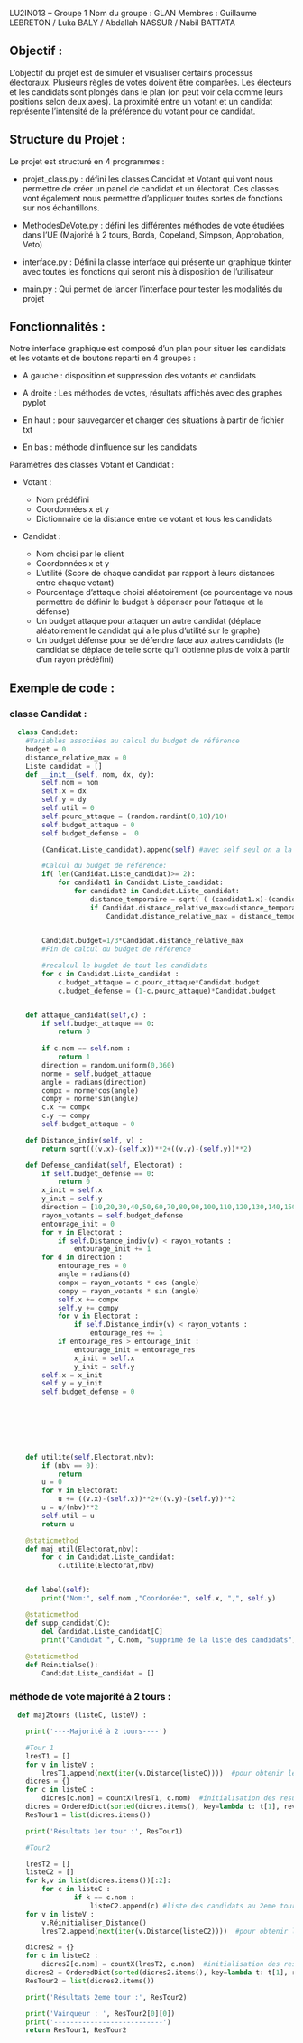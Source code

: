 LU2IN013 – Groupe 1
Nom du groupe : GLAN
Membres : Guillaume LEBRETON / Luka BALY / Abdallah NASSUR / Nabil BATTATA


## Objectif :

L’objectif du projet est de simuler et visualiser certains processus électoraux. 
Plusieurs règles de votes doivent être comparées. Les électeurs et les candidats sont plongés dans le plan (on peut voir cela comme leurs positions selon deux axes). La proximité entre un votant et un candidat représente l’intensité de la préférence du votant pour ce candidat.

## Structure du Projet :

Le projet est structuré en 4 programmes : 

- projet_class.py : défini les classes Candidat et Votant qui vont nous permettre de créer un panel de candidat et un électorat. Ces classes vont également nous permettre  d’appliquer toutes sortes de fonctions sur nos échantillons.

- MethodesDeVote.py : défini les différentes méthodes de vote étudiées dans l’UE (Majorité à 2 tours, Borda, Copeland, Simpson, Approbation, Veto)

- interface.py : Défini la classe interface qui présente un graphique tkinter avec toutes les fonctions qui seront mis à disposition de l’utilisateur

- main.py : Qui permet de lancer l’interface pour tester les modalités du projet










## Fonctionnalités :


Notre interface graphique est composé d’un plan pour situer les candidats et les votants et de boutons reparti en 4 groupes : 

- A gauche : disposition et suppression des votants et candidats

- A droite : Les méthodes de votes, résultats affichés avec des graphes pyplot

- En haut : pour sauvegarder et charger des situations à partir de fichier txt

- En bas : méthode d’influence sur les candidats










Paramètres des classes Votant et Candidat : 

- Votant :
  
  - Nom prédéfini 
  - Coordonnées x et y
  - Dictionnaire de la distance entre ce votant et tous les candidats

- Candidat :

  - Nom choisi par le client
  - Coordonnées x et y
  - L’utilité (Score de chaque candidat par rapport à leurs distances entre chaque votant)
  - Pourcentage d’attaque choisi aléatoirement (ce pourcentage va nous permettre de définir le budget à dépenser pour l’attaque et la défense)
  - Un budget attaque pour attaquer un autre candidat (déplace aléatoirement le candidat  qui a le plus d’utilité sur le graphe)
  -  Un budget  défense pour se défendre face aux autres candidats (le candidat se déplace de telle sorte qu’il obtienne plus de voix à partir d’un rayon prédéfini) 


## Exemple de code :
### classe Candidat :

```python
  class Candidat:
    #Variables associées au calcul du budget de référence
    budget = 0
    distance_relative_max = 0
    Liste_candidat = []
    def __init__(self, nom, dx, dy):
        self.nom = nom
        self.x = dx
        self.y = dy
        self.util = 0
        self.pourc_attaque = (random.randint(0,10)/10)
        self.budget_attaque = 0
        self.budget_defense =  0

        (Candidat.Liste_candidat).append(self) #avec self seul on a la liste des adresses memoire des candidats

        #Calcul du budget de référence:
        if( len(Candidat.Liste_candidat)>= 2):
            for candidat1 in Candidat.Liste_candidat:
                for candidat2 in Candidat.Liste_candidat:
                    distance_temporaire = sqrt( ( (candidat1.x)-(candidat2.x) )**2+( (candidat1.y)-(candidat2).y)**2)
                    if Candidat.distance_relative_max<=distance_temporaire:
                        Candidat.distance_relative_max = distance_temporaire

                
        Candidat.budget=1/3*Candidat.distance_relative_max
        #Fin de calcul du budget de référence

        #recalcul le bugdet de tout les candidats
        for c in Candidat.Liste_candidat :
            c.budget_attaque = c.pourc_attaque*Candidat.budget
            c.budget_defense = (1-c.pourc_attaque)*Candidat.budget


    def attaque_candidat(self,c) : 
        if self.budget_attaque == 0:
            return 0
            
        if c.nom == self.nom :
            return 1
        direction = random.uniform(0,360)
        norme = self.budget_attaque
        angle = radians(direction)
        compx = norme*cos(angle)
        compy = norme*sin(angle)
        c.x += compx
        c.y += compy
        self.budget_attaque = 0

    def Distance_indiv(self, v) : 
        return sqrt(((v.x)-(self.x))**2+((v.y)-(self.y))**2)

    def Defense_candidat(self, Electorat) : 
        if self.budget_defense == 0:
            return 0
        x_init = self.x
        y_init = self.y
        direction = [10,20,30,40,50,60,70,80,90,100,110,120,130,140,150,160,170,180,190,200,210,220,230,240,250,260,270,280,290,300,310,320,330,340,350,360]
        rayon_votants = self.budget_defense
        entourage_init = 0
        for v in Electorat : 
            if self.Distance_indiv(v) < rayon_votants : 
                entourage_init += 1
        for d in direction : 
            entourage_res = 0
            angle = radians(d)
            compx = rayon_votants * cos (angle)
            compy = rayon_votants * sin (angle)
            self.x += compx 
            self.y += compy 
            for v in Electorat : 
                if self.Distance_indiv(v) < rayon_votants : 
                    entourage_res += 1
            if entourage_res > entourage_init : 
                entourage_init = entourage_res
                x_init = self.x 
                y_init = self.y
        self.x = x_init
        self.y = y_init
        self.budget_defense = 0

    
  



 
    def utilite(self,Electorat,nbv):
        if (nbv == 0):
            return
        u = 0
        for v in Electorat:
            u += ((v.x)-(self.x))**2+((v.y)-(self.y))**2
        u = u/(nbv)**2
        self.util = u
        return u

    @staticmethod 
    def maj_util(Electorat,nbv):
        for c in Candidat.Liste_candidat:
            c.utilite(Electorat,nbv)


    def label(self):
        print("Nom:", self.nom ,"Coordonée:", self.x, ",", self.y)

    @staticmethod 
    def supp_candidat(C):
        del Candidat.Liste_candidat[C]
        print("Candidat ", C.nom, "supprimé de la liste des candidats")
    
    @staticmethod 
    def Reinitialse():
        Candidat.Liste_candidat = []

```
### méthode de vote majorité à 2 tours :
```python
  def maj2tours (listeC, listeV) : 

    print('----Majorité à 2 tours----')

    #Tour 1
    lresT1 = []
    for v in listeV : 
        lresT1.append(next(iter(v.Distance(listeC))))  #pour obtenir le candidat selectionné pour chaque votant parmi tous les candidats(le candidat le plus proche)
    dicres = {}
    for c in listeC : 
        dicres[c.nom] = countX(lresT1, c.nom)  #initialisation des resultats de chaque candidat à zero
    dicres = OrderedDict(sorted(dicres.items(), key=lambda t: t[1], reverse=True)) #dictionnaire trié dans l'ordre décroissant du nombre de voix
    ResTour1 = list(dicres.items())

    print('Résultats 1er tour :', ResTour1)

    #Tour2

    lresT2 = []
    listeC2 = []
    for k,v in list(dicres.items())[:2]: 
        for c in listeC : 
                if k == c.nom : 
                    listeC2.append(c) #liste des candidats au 2eme tour
    for v in listeV : 
        v.Réinitialiser_Distance()
        lresT2.append(next(iter(v.Distance(listeC2))))  #pour obtenir le candidat selectionné pour chaque votant parmi tous les candidats(le candidat le plus proche)

    dicres2 = {}
    for c in listeC2 : 
        dicres2[c.nom] = countX(lresT2, c.nom)  #initialisation des resultats de chaque candidat à zero
    dicres2 = OrderedDict(sorted(dicres2.items(), key=lambda t: t[1], reverse=True)) #dictionnaire trié dans l'ordre décroissant du nombre de voix
    ResTour2 = list(dicres2.items())

    print('Résultats 2eme tour :', ResTour2)

    print('Vainqueur : ', ResTour2[0][0])
    print('---------------------------')
    return ResTour1, ResTour2
    
```
